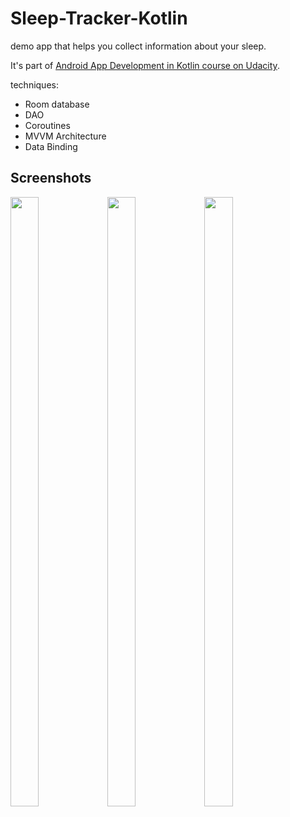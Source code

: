 # Sleep-Tracker-Kotlin

demo app that helps you collect information about your sleep. 

It's part of [Android App Development in Kotlin course on Udacity](https://www.udacity.com/course/developing-android-apps-with-kotlin--ud9012).

techniques:
* Room database
* DAO
* Coroutines
* MVVM Architecture
* Data Binding

## Screenshots

<img src="https://i.imgur.com/3qFadkh.jpeg" width=30% height=50%> <img src="https://i.imgur.com/NCF0tck.jpeg" width=30% height=50%> <img src="https://i.imgur.com/lkq0eWz.jpeg" width=30% height=50%>
